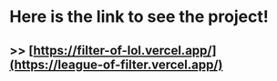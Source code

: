 # Here is the link to see the project!
## >> [https://filter-of-lol.vercel.app/](https://league-of-filter.vercel.app/)
